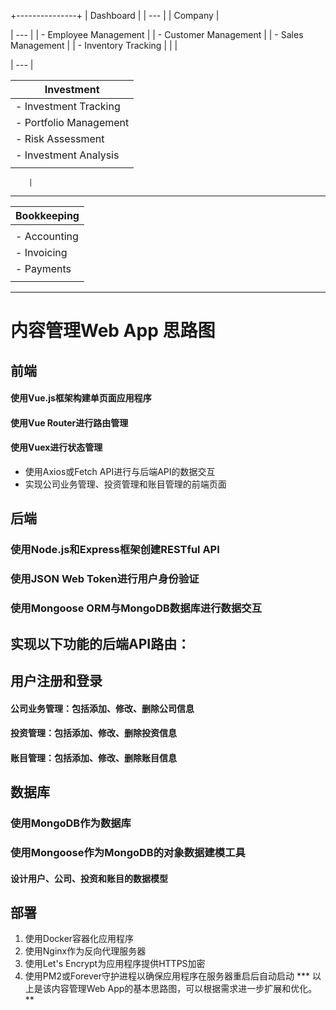 +---------------+
|   Dashboard   |
| --- |
|         Company            |

| ---         |
| - Employee Management      |
| - Customer Management      |
| - Sales Management         |
| - Inventory Tracking       |
|                            |

| ---       |

|       Investment           |
|---                  |
| - Investment Tracking      |
| - Portfolio Management     |
| - Risk Assessment          |
| - Investment Analysis      |
|                            |

        |
---
|  Bookkeeping |
| --- |
|              |
| - Accounting |
| - Invoicing  |
| - Payments   |
|              |
----------
# 内容管理Web App 思路图
## 前端
#### 使用Vue.js框架构建单页面应用程序
#### 使用Vue Router进行路由管理
#### 使用Vuex进行状态管理
* 使用Axios或Fetch API进行与后端API的数据交互 
* 实现公司业务管理、投资管理和账目管理的前端页面
## 后端
### 使用Node.js和Express框架创建RESTful API
### 使用JSON Web Token进行用户身份验证
### 使用Mongoose ORM与MongoDB数据库进行数据交互
## 实现以下功能的后端API路由：
## 用户注册和登录
#### 公司业务管理：包括添加、修改、删除公司信息
#### 投资管理：包括添加、修改、删除投资信息
#### 账目管理：包括添加、修改、删除账目信息
## 数据库
### 使用MongoDB作为数据库
### 使用Mongoose作为MongoDB的对象数据建模工具
#### 设计用户、公司、投资和账目的数据模型
## 部署
1. 使用Docker容器化应用程序
2. 使用Nginx作为反向代理服务器
3. 使用Let's Encrypt为应用程序提供HTTPS加密
4. 使用PM2或Forever守护进程以确保应用程序在服务器重启后自动启动
*** 以上是该内容管理Web App的基本思路图，可以根据需求进一步扩展和优化。**
